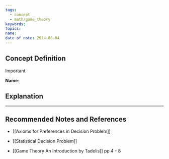```yaml
---
tags:
  - concept
  - math/game_theory
keywords: 
topics: 
name: 
date of note: 2024-08-04
---
```


## Concept Definition

>[!important]
>**Name**: 



## Explanation





-----------
##  Recommended Notes and References


- [[Axioms for Preferences in Decision Problem]]
- [[Statistical Decision Problem]]

- [[Game Theory An Introduction by Tadelis]] pp 4 - 8